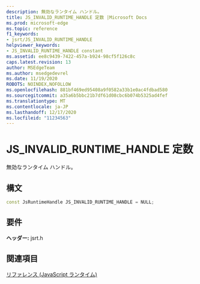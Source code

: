 ```yaml
---
description: 無効なランタイム ハンドル。
title: JS_INVALID_RUNTIME_HANDLE 定数 |Microsoft Docs
ms.prod: microsoft-edge
ms.topic: reference
f1_keywords:
- jsrt/JS_INVALID_RUNTIME_HANDLE
helpviewer_keywords:
- JS_INVALID_RUNTIME_HANDLE constant
ms.assetid: ee8c9439-7422-457a-b924-98cf5f126c8c
caps.latest.revision: 13
author: MSEdgeTeam
ms.author: msedgedevrel
ms.date: 11/19/2020
ROBOTS: NOINDEX,NOFOLLOW
ms.openlocfilehash: 881bf469ed95408a9f0582a33b1e0ac4fdbad580
ms.sourcegitcommit: a35a6b5bbc21b7df61d08cbc6b074b5325ad4fef
ms.translationtype: MT
ms.contentlocale: ja-JP
ms.lasthandoff: 12/17/2020
ms.locfileid: "11234563"
---
```

# JS_INVALID_RUNTIME_HANDLE 定数

無効なランタイム ハンドル。  
  
## 構文  
  
```cpp
const JsRuntimeHandle JS_INVALID_RUNTIME_HANDLE = NULL;  
```  
  
## 要件  
 **ヘッダー:** jsrt.h  
  
## 関連項目  
 [リファレンス (JavaScript ランタイム)](../chakra-hosting/reference-javascript-runtime.md)
